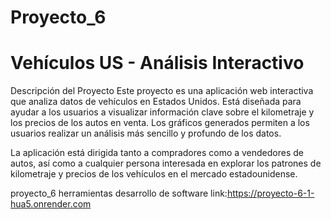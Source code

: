 # Proyecto_6
# Vehículos US - Análisis Interactivo
Descripción del Proyecto
Este proyecto es una aplicación web interactiva que analiza datos de vehículos en Estados Unidos. Está diseñada para ayudar a los usuarios a visualizar información clave sobre el kilometraje y los precios de los autos en venta. Los gráficos generados permiten a los usuarios realizar un análisis más sencillo y profundo de los datos.

La aplicación está dirigida tanto a compradores como a vendedores de autos, así como a cualquier persona interesada en explorar los patrones de kilometraje y precios de los vehículos en el mercado estadounidense.

proyecto_6 herramientas desarrollo de software
link:https://proyecto-6-1-hua5.onrender.com
